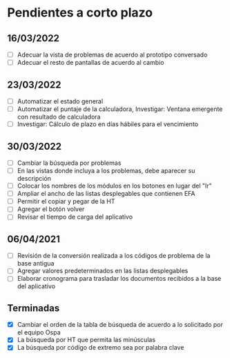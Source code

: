 # Pendientes a corto plazo

## 16/03/2022
- [ ] Adecuar la vista de problemas de acuerdo al prototipo conversado
- [ ] Adecuar el resto de pantallas de acuerdo al cambio

## 23/03/2022
- [ ] Automatizar el estado general
- [ ] Automatizar el puntaje de la calculadora, Investigar: Ventana emergente con resultado de calculadora
- [ ] Investigar: Cálculo de plazo en días hábiles para el vencimiento

## 30/03/2022
- [ ] Cambiar la búsqueda por problemas
- [ ] En las vistas donde incluya a los problemas, debe aparecer su descripción
- [ ] Colocar los nombres de los módulos en los botones en lugar del "Ir"
- [ ] Ampliar el ancho de las listas desplegables que contienen EFA
- [ ] Permitir el copiar y pegar de la HT
- [ ] Agregar el botón volver
- [ ] Revisar el tiempo de carga del aplicativo

## 06/04/2021
- [ ] Revisión de la conversión realizada a los códigos de problema de la base antigua
- [ ] Agregar valores predeterminados en las listas desplegables
- [ ] Elaborar cronograma para trasladar los documentos recibidos a la base del aplicativo

## Terminadas

- [x] Cambiar el orden de la tabla de búsqueda de acuerdo a lo solicitado por el equipo Ospa
- [x] La búsqueda por HT que permita las minúsculas
- [x] La búsqueda por código de extremo sea por palabra clave
